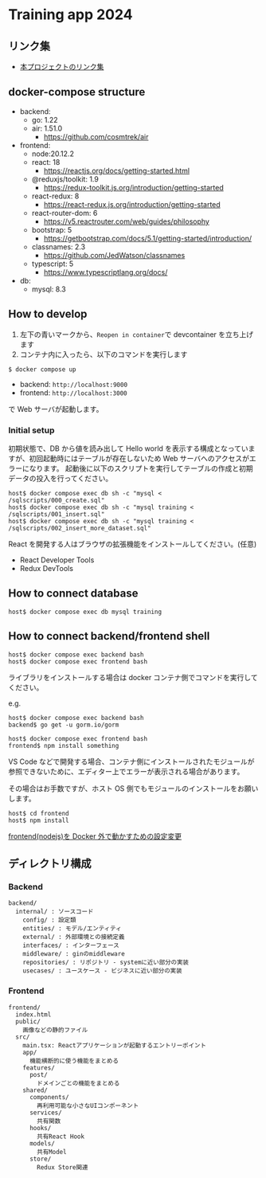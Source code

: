 # Training app 2024
## リンク集
- [本プロジェクトのリンク集](https://github.com/givery-bootcamp/dena-2024-team4/wiki)

## docker-compose structure

- backend:
  - go: 1.22
  - air: 1.51.0
    - https://github.com/cosmtrek/air
- frontend:
  - node:20.12.2
  - react: 18
    - https://reactjs.org/docs/getting-started.html
  - @reduxjs/toolkit: 1.9
    - https://redux-toolkit.js.org/introduction/getting-started
  - react-redux: 8
    - https://react-redux.js.org/introduction/getting-started
  - react-router-dom: 6
    - https://v5.reactrouter.com/web/guides/philosophy
  - bootstrap: 5
    - https://getbootstrap.com/docs/5.1/getting-started/introduction/
  - classnames: 2.3
    - https://github.com/JedWatson/classnames
  - typescript: 5
    - https://www.typescriptlang.org/docs/
- db:
  - mysql: 8.3

## How to develop

1. 左下の青いマークから、`Reopen in container`で devcontainer を立ち上げます
2. コンテナ内に入ったら、以下のコマンドを実行します

```
$ docker compose up
```

- backend: `http://localhost:9000`
- frontend: `http://localhost:3000`

で Web サーバが起動します。

### Initial setup

初期状態で、DB から値を読み出して Hello world を表示する構成となっていますが、初回起動時にはテーブルが存在しないため Web サーバへのアクセスがエラーになります。
起動後に以下のスクリプトを実行してテーブルの作成と初期データの投入を行ってください。

```
host$ docker compose exec db sh -c "mysql < /sqlscripts/000_create.sql"
host$ docker compose exec db sh -c "mysql training < /sqlscripts/001_insert.sql"
host$ docker compose exec db sh -c "mysql training < /sqlscripts/002_insert_more_dataset.sql"
```

React を開発する人はブラウザの拡張機能をインストールしてください。(任意)

- React Developer Tools
- Redux DevTools

## How to connect database

```
host$ docker compose exec db mysql training
```

## How to connect backend/frontend shell

```
host$ docker compose exec backend bash
host$ docker compose exec frontend bash
```

ライブラリをインストールする場合は docker コンテナ側でコマンドを実行してください。

e.g.

```
host$ docker compose exec backend bash
backend$ go get -u gorm.io/gorm
```

```
host$ docker compose exec frontend bash
frontend$ npm install something
```

VS Code などで開発する場合、コンテナ側にインストールされたモジュールが参照できないために、エディター上でエラーが表示される場合があります。

その場合はお手数ですが、ホスト OS 側でもモジュールのインストールをお願いします。

```
host$ cd frontend
host$ npm install
```

[frontend(nodejs)を Docker 外で動かすための設定変更](https://github.com/givery-technology/training-app-2023/wiki/Docker%E3%81%AE%E4%B8%AD%E3%81%AENode%E4%BD%BF%E3%81%86%E3%81%AE%E3%81%84%E3%82%84%E3%81%A0%E3%81%A8%E6%80%9D%E3%81%A3%E3%81%9F%E4%BA%BA%E5%90%91%E3%81%91%E3%81%AE%E8%84%B1%E7%8D%84%E3%81%AE%E6%89%8B%E5%BC%95%E3%81%8D)

## ディレクトリ構成

### Backend

```
backend/
  internal/ : ソースコード
    config/ : 設定類
    entities/ : モデル/エンティティ
    external/ : 外部環境との接続定義
    interfaces/ : インターフェース
    middleware/ : ginのmiddleware
    repositories/ : リポジトリ - systemに近い部分の実装
    usecases/ : ユースケース - ビジネスに近い部分の実装
```

### Frontend

```
frontend/
  index.html
  public/
    画像などの静的ファイル
  src/
    main.tsx: Reactアプリケーションが起動するエントリーポイント
    app/
      機能横断的に使う機能をまとめる
    features/
      post/
        ドメインごとの機能をまとめる
    shared/
      components/
        再利用可能な小さなUIコンポーネント
      services/
        共有関数
      hooks/
        共有React Hook
      models/
        共有Model
      store/
        Redux Store関連
```
